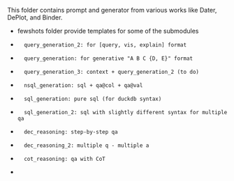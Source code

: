 This folder contains prompt and generator from various works like Dater, DePlot, and Binder.
*   fewshots folder provide templates for some of the submodules
*       query_generation_2: for [query, vis, explain] format 
*       query_generation: for generative "A B C {D, E}" format
*       query_generation_3: context + query_generation_2 (to do)

*       nsql_generation: sql + qa@col + qa@val
*       sql_generation: pure sql (for duckdb syntax)
*       sql_generation_2: sql with slightly different syntax for multiple qa

*       dec_reasoning: step-by-step qa
*       dec_reasoning_2: multiple q - multiple a
*       cot_reasoning: qa with CoT

*       
